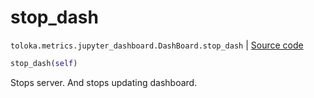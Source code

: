 # stop_dash
`toloka.metrics.jupyter_dashboard.DashBoard.stop_dash` | [Source code](https://github.com/Toloka/toloka-kit/blob/v1.1.0.post1/src/metrics/jupyter_dashboard.py#L352)

```python
stop_dash(self)
```

Stops server. And stops updating dashboard.

